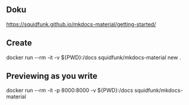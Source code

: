 
## Doku
https://squidfunk.github.io/mkdocs-material/getting-started/

## Create

docker run --rm -it -v ${PWD}:/docs squidfunk/mkdocs-material new .


## Previewing as you write

docker run --rm -it -p 8000:8000 -v ${PWD}:/docs squidfunk/mkdocs-material

## 